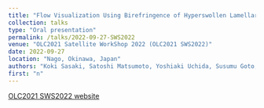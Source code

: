```yaml
---
title: "Flow Visualization Using Birefringence of Hyperswollen Lamellar Phase"
collection: talks
type: "Oral presentation"
permalink: /talks/2022-09-27-SWS2022
venue: "OLC2021 Satellite WorkShop 2022 (OLC2021 SWS2022)"
date: 2022-09-27
location: "Nago, Okinawa, Japan"
authors: "Koki Sasaki, Satoshi Matsumoto, Yoshiaki Uchida, Susumu Goto, Norikazu Nishiyama"
first: "n"
---
```

<a href="https://softmatter.scphys.kyoto-u.ac.jp/SWS2022/" target="_blank" rel="noopener noreferrer">OLC2021 SWS2022 website</a>